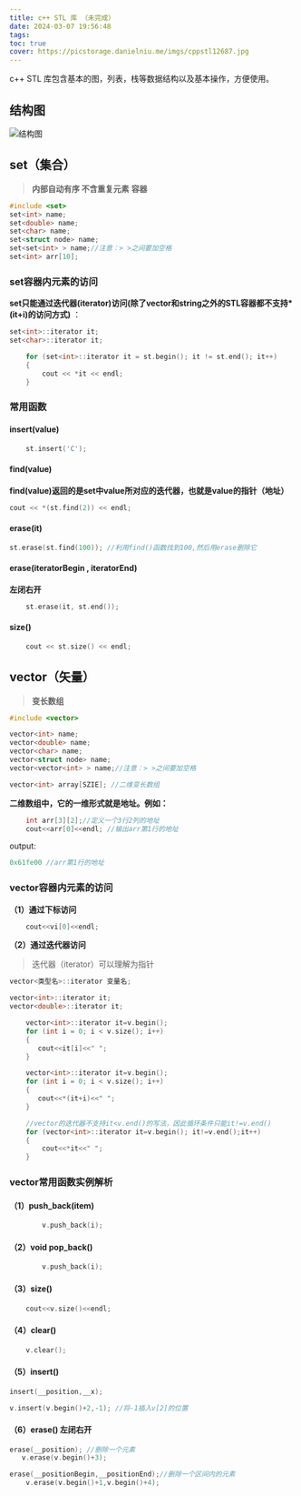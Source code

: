 ```yaml
---
title: c++ STL 库 （未完成）
date: 2024-03-07 19:56:48
tags:
toc: true
cover: https://picstorage.danielniu.me/imgs/cppstl12687.jpg
---
```


c++ STL 库包含基本的图，列表，栈等数据结构以及基本操作，方便使用。

<!-- more -->

## 结构图

![结构图](https://picstorage.danielniu.me/imgs/2.png)

## set（集合）

> **内部自动有序 不含重复元素** **容器**

```cpp
#include <set>
set<int> name;
set<double> name;
set<char> name;
set<struct node> name;
set<set<int> > name;//注意：> >之间要加空格
set<int> arr[10];
```

### set容器内元素的访问

**set只能通过迭代器(iterator)访问(除了vector和string之外的STL容器都不支持\*(it+i)的访问方式)** ：

```cpp
set<int>::iterator it;
set<char>::iterator it;
```

```cpp
    for (set<int>::iterator it = st.begin(); it != st.end(); it++)
    {
        cout << *it << endl;
    }
```

### 常用函数

#### insert(value)

```cpp
    st.insert('C');
```

#### find(value)

**find(value)返回的是set中value所对应的迭代器，也就是value的指针（地址）**

```cpp
cout << *(st.find(2)) << endl;
```

#### **erase(it)**

```cpp
st.erase(st.find(100)); //利用find()函数找到100,然后用erase删除它
```

#### **erase(iteratorBegin , iteratorEnd)**

**左闭右开**

```cpp
    st.erase(it, st.end());
```

#### size()

```cpp
    cout << st.size() << endl;
```

## vector（矢量）

> **变长数组**

```cpp
#include <vector>

vector<int> name;
vector<double> name;
vector<char> name;
vector<struct node> name;
vector<vector<int> > name;//注意：> >之间要加空格

vector<int> array[SZIE]; //二维变长数组
```

**二维数组中，它的一维形式就是地址。例如：**

```cpp
    int arr[3][2];//定义一个3行2列的地址
    cout<<arr[0]<<endl; //输出arr第1行的地址
```

output:

```cpp
0x61fe00 //arr第1行的地址
```

### vector容器内元素的访问

**（1）通过下标访问**

```cpp
    cout<<vi[0]<<endl;
```

**（2）通过迭代器访问**

> 迭代器（iterator）可以理解为指针

```cpp
vector<类型名>::iterator 变量名;

vector<int>::iterator it;
vector<double>::iterator it;

    vector<int>::iterator it=v.begin();
    for (int i = 0; i < v.size(); i++)
    {
       cout<<it[i]<<" ";
    }

    vector<int>::iterator it=v.begin();
    for (int i = 0; i < v.size(); i++)
    {
       cout<<*(it+i)<<" ";
    }

    //vector的迭代器不支持it<v.end()的写法，因此循环条件只能it!=v.end()
    for (vector<int>::iterator it=v.begin(); it!=v.end();it++)
    {
        cout<<*it<<" ";
    }


```

### vector常用函数实例解析

#### **（1）push_back(item)**

```cpp
        v.push_back(i);
```

#### **（2）void pop_back()**

```cpp
        v.push_back(i);
```

#### **（3）size()**

```cpp
    cout<<v.size()<<endl;
```

#### **（4）clear()**

```cpp
    v.clear();
```

#### **（5）insert()**

```cpp
insert(__position,__x);

v.insert(v.begin()+2,-1); //将-1插入v[2]的位置
```

#### **（6）erase()    左闭右开**

```cpp
erase(__position); //删除一个元素
   v.erase(v.begin()+3);

erase(__positionBegin,__positionEnd);//删除一个区间内的元素
    v.erase(v.begin()+1,v.begin()+4);
```
